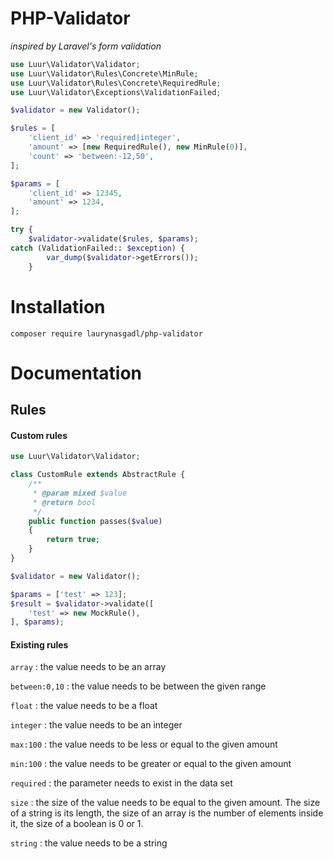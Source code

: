 # PHP-Validator
_inspired by Laravel's form validation_

```php
use Luur\Validator\Validator;
use Luur\Validator\Rules\Concrete\MinRule;
use Luur\Validator\Rules\Concrete\RequiredRule;
use Luur\Validator\Exceptions\ValidationFailed;

$validator = new Validator();

$rules = [
    'client_id' => 'required|integer',
    'amount' => [new RequiredRule(), new MinRule(0)],
    'count' => 'between:-12,50',
];

$params = [
    'client_id' => 12345,
    'amount' => 1234,
];

try {
    $validator->validate($rules, $params);
catch (ValidationFailed:: $exception) {
        var_dump($validator->getErrors());
    }
```

# Installation

`composer require laurynasgadl/php-validator`

# Documentation
## Rules
#### Custom rules

```php
use Luur\Validator\Validator;

class CustomRule extends AbstractRule {
    /**
     * @param mixed $value
     * @return bool
     */
    public function passes($value)
    {
        return true;
    }
}

$validator = new Validator();

$params = ['test' => 123];
$result = $validator->validate([
    'test' => new MockRule(),
], $params);
```

#### Existing rules
`array` : the value needs to be an array

`between:0,10` : the value needs to be between the given range

`float` : the value needs to be a float

`integer` : the value needs to be an integer

`max:100` : the value needs to be less or equal to the given amount

`min:100` : the value needs to be greater or equal to the given amount

`required` : the parameter needs to exist in the data set

`size` : the size of the value needs to be equal to the given amount. The size of a string is its length, the size of an array is the number of elements inside it, the size of a boolean is 0 or 1.

`string` : the value needs to be a string
